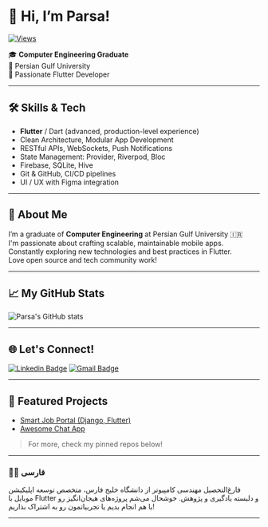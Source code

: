 # 👋 Hi, I’m Parsa!
[![Views](https://komarev.com/ghpvc/?username=parsa-gh&color=blueviolet)](https://github.com/parsa-gh)

🎓 **Computer Engineering Graduate**  
🌊 Persian Gulf University  
💙 Passionate Flutter Developer

---

## 🛠️ Skills & Tech

- **Flutter** / Dart (advanced, production-level experience)
- Clean Architecture, Modular App Development
- RESTful APIs, WebSockets, Push Notifications
- State Management: Provider, Riverpod, Bloc
- Firebase, SQLite, Hive
- Git & GitHub, CI/CD pipelines
- UI / UX with Figma integration

---

## 🚀 About Me

I’m a graduate of **Computer Engineering** at Persian Gulf University 🇮🇷  
I'm passionate about crafting scalable, maintainable mobile apps.  
Constantly exploring new technologies and best practices in Flutter.  
Love open source and tech community work!

---

## 📈 My GitHub Stats

![Parsa's GitHub stats](https://github-readme-stats.vercel.app/api?username=parsa-gh&show_icons=true&theme=nightowl)

---

## 🌐 Let's Connect!

[![Linkedin Badge](https://img.shields.io/badge/-LinkedIn-blue?style=flat&logo=Linkedin&logoColor=white)]([https://www.linkedin.com/in/your-linkedin/](https://www.linkedin.com/in/parsa-rood-0424bb27a/))
[![Gmail Badge](https://img.shields.io/badge/-real.fc.mr.sh@gmail.com-c14438?style=flat&logo=Gmail&logoColor=white)](mailto:parsaroodhastam@gmail.com)

---

<!-- You can add a personal project section like this: -->
## 📱 Featured Projects

- [Smart Job Portal (Django, Flutter)](https://github.com/your-job-portal)
- [Awesome Chat App](https://github.com/your-chat-project)

> For more, check my pinned repos below!

---

### 👨‍💻 فارسی
فارغ‌التحصیل مهندسی کامپیوتر از دانشگاه خلیج فارس، متخصص توسعه اپلیکیشن موبایل با Flutter و دلبسته یادگیری و پژوهش. خوشحال می‌شم پروژه‌های هیجان‌انگیز رو با هم انجام بدیم یا تجربیاتمون رو به اشتراک بذاریم!

---

